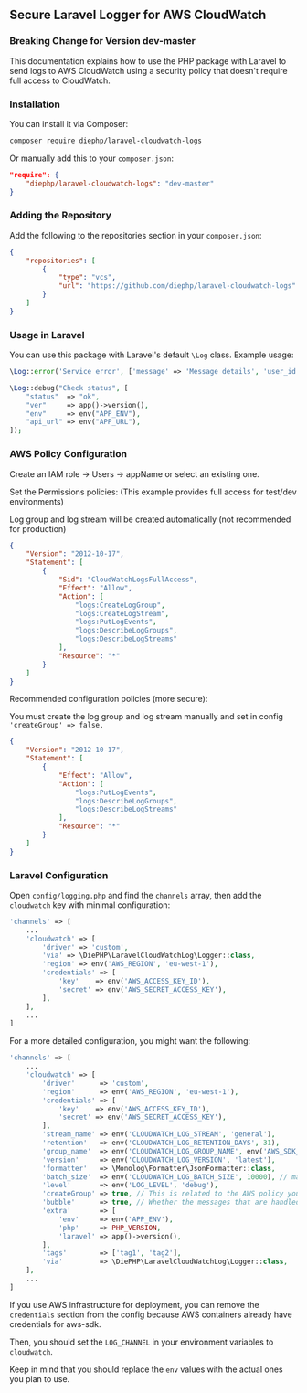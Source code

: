 
## Secure Laravel Logger for AWS CloudWatch

### Breaking Change for Version dev-master

This documentation explains how to use the PHP package with Laravel to send logs to AWS CloudWatch using a security policy that doesn't require full access to CloudWatch.

### Installation

You can install it via Composer:
```bash
composer require diephp/laravel-cloudwatch-logs
```

Or manually add this to your `composer.json`:
```json
"require": {
    "diephp/laravel-cloudwatch-logs": "dev-master"
}
```

### Adding the Repository

Add the following to the repositories section in your `composer.json`:

```json
{
    "repositories": [
        {
            "type": "vcs",
            "url": "https://github.com/diephp/laravel-cloudwatch-logs"
        }
    ]
}
```

### Usage in Laravel

You can use this package with Laravel's default `\Log` class. Example usage:

```php
\Log::error('Service error', ['message' => 'Message details', 'user_id' => \Auth()?->user_id]);
```

```php
\Log::debug("Check status", [
    "status"  => "ok",
    "ver"     => app()->version(),
    "env"     => env("APP_ENV"),
    "api_url" => env("APP_URL"),
]);
```

### AWS Policy Configuration

Create an IAM role -> Users -> appName or select an existing one.

Set the Permissions policies: (This example provides full access for test/dev environments)

Log group and log stream will be created automatically (not recommended for production)
```json
{
    "Version": "2012-10-17",
    "Statement": [
        {
            "Sid": "CloudWatchLogsFullAccess",
            "Effect": "Allow",
            "Action": [
                "logs:CreateLogGroup",
                "logs:CreateLogStream",
                "logs:PutLogEvents",
                "logs:DescribeLogGroups",
                "logs:DescribeLogStreams"
            ],
            "Resource": "*"
        }
    ]
}
```

Recommended configuration policies (more secure):

You must create the log group and log stream manually and set in config `'createGroup' => false,`
```json
{
    "Version": "2012-10-17",
    "Statement": [
        {
            "Effect": "Allow",
            "Action": [
                "logs:PutLogEvents",
                "logs:DescribeLogGroups",
                "logs:DescribeLogStreams"
            ],
            "Resource": "*"
        }
    ]
}
```

### Laravel Configuration

Open `config/logging.php` and find the `channels` array, then add the `cloudwatch` key with minimal configuration:

```php
'channels' => [
    ...
    'cloudwatch' => [
        'driver' => 'custom',
        'via' => \DiePHP\LaravelCloudWatchLog\Logger::class,
        'region' => env('AWS_REGION', 'eu-west-1'),
        'credentials' => [
            'key'    => env('AWS_ACCESS_KEY_ID'),
            'secret' => env('AWS_SECRET_ACCESS_KEY'),
        ],
    ],
    ...    
]
```

For a more detailed configuration, you might want the following:

```php
'channels' => [
    ...
    'cloudwatch' => [
        'driver'      => 'custom',
        'region'      => env('AWS_REGION', 'eu-west-1'),
        'credentials' => [
            'key'    => env('AWS_ACCESS_KEY_ID'),
            'secret' => env('AWS_SECRET_ACCESS_KEY'),
        ],
        'stream_name' => env('CLOUDWATCH_LOG_STREAM', 'general'),
        'retention'   => env('CLOUDWATCH_LOG_RETENTION_DAYS', 31),
        'group_name'  => env('CLOUDWATCH_LOG_GROUP_NAME', env('AWS_SDK_LOG_GROUP_PREFIX', '')."general"),
        'version'     => env('CLOUDWATCH_LOG_VERSION', 'latest'),
        'formatter'   => \Monolog\Formatter\JsonFormatter::class,
        'batch_size'  => env('CLOUDWATCH_LOG_BATCH_SIZE', 10000), // max buffer size to send in one batch
        'level'       => env('LOG_LEVEL', 'debug'),
        'createGroup' => true, // This is related to the AWS policy you choose.
        'bubble'      => true, // Whether the messages that are handled can bubble up the stack or not
        'extra'       => [
            'env'     => env('APP_ENV'),
            'php'     => PHP_VERSION,
            'laravel' => app()->version(),
        ],
        'tags'        => ['tag1', 'tag2'],
        'via'         => \DiePHP\LaravelCloudWatchLog\Logger::class,
    ],
    ...    
]
```

If you use AWS infrastructure for deployment, you can remove the `credentials` section from the config because AWS containers already have credentials for aws-sdk.

Then, you should set the `LOG_CHANNEL` in your environment variables to `cloudwatch`.

Keep in mind that you should replace the `env` values with the actual ones you plan to use.
